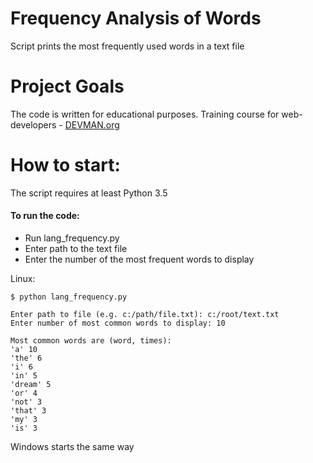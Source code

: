 # Frequency Analysis of Words

Script prints the most frequently used words in a text file

# Project Goals

The code is written for educational purposes. Training course for web-developers - [DEVMAN.org](https://devman.org)

# How to start:

The script requires at least Python 3.5

#### To run the code:

* Run lang_frequency.py  
* Enter path to the text file  
* Enter the number of the most frequent words to display

Linux:
```
$ python lang_frequency.py 

Enter path to file (e.g. c:/path/file.txt): c:/root/text.txt
Enter number of most common words to display: 10

Most common words are (word, times):
'a' 10
'the' 6
'i' 6
'in' 5
'dream' 5
'or' 4
'not' 3
'that' 3
'my' 3
'is' 3
```
Windows starts the same way

